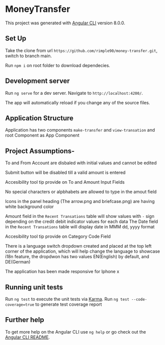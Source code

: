 # MoneyTransfer

This project was generated with [Angular CLI](https://github.com/angular/angular-cli) version 8.0.0.

## Set Up

Take the clone from url `https://github.com/rimple90/money-transfer.git`, switch to branch main.

Run `npm i` on root folder to download dependecies.

## Development server

Run `ng serve` for a dev server. Navigate to `http://localhost:4200/`. 

The app will automatically reload if you change any of the source files.

## Application Structure

Application has two components `make-transfer` and `view-transation` and root Component as App Component

## Project Assumptions-

To and From Account are disbaled with initial values and cannot be edited

Submit button will be disabled till a valid amount is entered

Accesibility tool tip provide on To and Amount Input Fields

No special characters or alpbhabets are allowed to type in the amout field

Icons in the panel heading (The arrow.png and briefcase.png) are having white background color

Amount field in the `Recent Transations` table will show values with `-` sign depending on the credit debit indicator values for each data
The Date field in the `Recent Transations` table will display date in MMM dd, yyyy format

Accesibility tool tip provide on Category Code Field

There is a language switch dropdown created and placed at the top left corner of the application, which will help change the language to showcase i18n feature, the dropdwon has two values EN(English) by default, and DE(German)

The application has been made responsive for Iphone x


## Running unit tests

Run `ng test` to execute the unit tests via [Karma](https://karma-runner.github.io).
Run `ng test --code-coverage=true` to generate test coverage report

## Further help

To get more help on the Angular CLI use `ng help` or go check out the [Angular CLI README](https://github.com/angular/angular-cli/blob/master/README.md).
